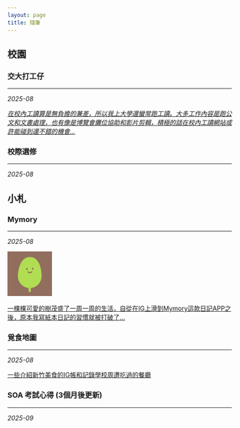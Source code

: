 ```yaml
---
layout: page
title: 隨筆
---
```


## 校園

### **交大打工仔**
***

*2025-08*

[*在校內工讀算是無負擔的兼差，所以我上大學還蠻常跑工讀。大多工作內容是跑公文和文書處理，也有像是博覽會攤位協助和影片剪輯，積極的話在校內工讀網站或許能碰到還不錯的機會...*](_posts/2025-06-19-交大打工仔.md)

### **校際選修**
***

*2025-08*

## 小札

### **Mymory**
***

*2025-08* 

<img src="https://raw.githubusercontent.com/Hazel-1212/Hazel-the-Cat/main/pictures/tree.png" width="100">

[一棵棵可愛的樹茂盛了一周一周的生活，自從在IG上滑到Mymory這款日記APP之後，原本我寫紙本日記的習慣就被打破了...](_posts/2025-06-19-Mymory.md)

### **覓食地圖**
***

*2025-08*

[一些介紹新竹美食的IG帳和記錄學校周遭吃過的餐廳](_posts/2025-06-19-覓食地圖.md)

### **SOA 考試心得** (3個月後更新)
***

*2025-09*